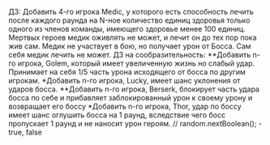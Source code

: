 ДЗ:
Добавить 4-го игрока Medic, у которого есть способность лечить после каждого раунда на N-ное количество единиц здоровья только одного из членов команды, имеющего здоровье менее 100 единиц. Мертвых героев медик оживлять не может, и лечит он до тех пор пока жив сам. Медик не участвует в бою, но получает урон от Босса. Сам себя медик лечить не может.
ДЗ на сообразительность:
**Добавить n-го игрока, Golem, который имеет увеличенную жизнь но слабый удар. Принимает на себя 1/5 часть урона исходящего от босса по другим игрокам.
*Добавить n-го игрока, Lucky, имеет шанс уклонения от ударов босса.
**Добавить n-го игрока, Berserk, блокирует часть удара босса по себе и прибавляет заблокированный урон к своему урону и возвращает его боссу 
*Добавить n-го игрока, Thor, удар по боссу имеет шанс оглушить босса на 1 раунд, вследствие чего босс пропускает 1 раунд и не наносит урон героям. // random.nextBoolean(); - true, false
